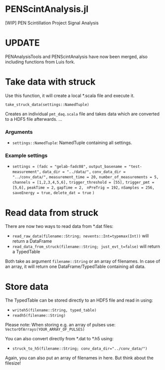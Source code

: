# PENScintAnalysis.jl
[WIP] PEN Scintillation Project Signal Analysis


# UPDATE
PENAnalysisTools and PENScintAnalysis have now been merged, also including functions from Luis fork.

# Take data with struck

Use this function, it will create a local *.scala file and execute it.

`take_struck_data(settings::NamedTuple)`

Creates an individual `pmt_daq.scala` file and takes data which are converted to a HDF5 file afterwards.
...
### Arguments
- `settings::NamedTuple`: NamedTuple containing all settings.

### Example settings
- `settings = (fadc = "gelab-fadc08",` 
`output_basename = "test-measurement",`
`data_dir = "../data/",`
`conv_data_dir = "../conv_data/",`
`measurement_time = 20,`
`number_of_measurements = 5,`
`channels = [1,2,3,4,5,6],`
`trigger_threshold = [55],`
`trigger_pmt = [5,6],`
`peakTime = 2,`
`gapTime = 2, `
`nPreTrig = 192,`
`nSamples = 256,`
`saveEnergy = true,`
`delete_dat = true`
`) `

# Read data from struck

There are now two ways to read data from *.dat files: 
- `read_raw_data(filename::String; nevents::Int=typemax(Int))` will return a DataFrame
- `read_data_from_struck(filename::String; just_evt_t=false)` will return a TypedTable

Both take as argument `filename::String` or an array of filenames. In case of an array, it will return one DataFrame/TypedTable containing all data.

# Store data

The TypedTable can be stored directly to an HDF5 file and read in using:

- `writeh5(filename::String, typed_table)`
- `readh5(filename::String)`

Please note: When storing e.g. an array of pulses use: `VectorOfArrays(YOUR_ARRAY_OF_PULSES)` 

You can also convert directly from *.dat to *.h5 using:

- `struck_to_h5(filename::String; conv_data_dir="../conv_data/")`

Again, you can also put an array of filenames in here. But think about the filesize!

